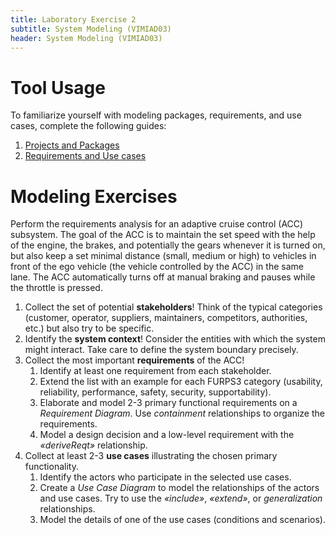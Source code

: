 ```yaml
---
title: Laboratory Exercise 2
subtitle: System Modeling (VIMIAD03)
header: System Modeling (VIMIAD03)
---
```


# Tool Usage

To familiarize yourself with modeling packages, requirements, and use cases, complete the following guides:

1. [Projects and Packages](https://ftsrg-rete.github.io/remo-lecture-notes/first-project/)
2. [Requirements and Use cases](https://ftsrg-rete.github.io/remo-lecture-notes/usecase-and-requirement-guide/)

# Modeling Exercises

Perform the requirements analysis for an adaptive cruise control (ACC) subsystem. The goal of the ACC is to maintain the set speed with the help of the engine, the brakes, and potentially the gears whenever it is turned on, but also keep a set minimal distance (small, medium or high) to vehicles in front of the ego vehicle (the vehicle controlled by the ACC) in the same lane. The ACC automatically turns off at manual braking and pauses while the throttle is pressed.

1. Collect the set of potential **stakeholders**! Think of the typical categories (customer, operator, suppliers, maintainers, competitors, authorities, etc.) but also try to be specific.
2. Identify the **system context**! Consider the entities with which the system might interact. Take care to define the system boundary precisely.
3. Collect the most important **requirements** of the ACC!
    1. Identify at least one requirement from each stakeholder.
    2. Extend the list with an example for each FURPS3 category (usability, reliability, performance, safety, security, supportability).
    3. Elaborate and model 2-3 primary functional requirements on a *Requirement Diagram*. Use *containment* relationships to organize the requirements.
    4. Model a design decision and a low-level requirement with the *«deriveReqt»* relationship. 
4. Collect at least 2-3 **use cases** illustrating the chosen primary functionality.
    1. Identify the actors who participate in the selected use cases.
    2. Create a *Use Case Diagram* to model the relationships of the actors and use cases. Try to use the *«include»*, *«extend»*, or *generalization* relationships.
    3. Model the details of one of the use cases (conditions and scenarios).
